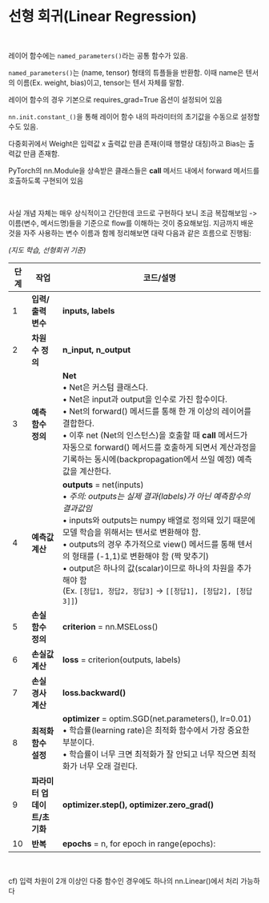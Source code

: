 # 선형 회귀(Linear Regression)

<br>

레이어 함수에는 `named_parameters()`라는 공통 함수가 있음.

`named_parameters()`는 (name, tensor) 형태의 튜플들을 반환함. 이때 name은 텐서의 이름(Ex. weight, bias)이고, tensor는 텐서 자체를 말함.

레이어 함수의 경우 기본으로 requires_grad=True 옵션이 설정되어 있음

`nn.init.constant_()`을 통해 레이어 함수 내의 파라미터의 초기값을 수동으로 설정할 수도 있음.

다중회귀에서 Weight은 입력값 x 출력값 만큼 존재(이때 행렬상 대칭)하고 Bias는 출력값 만큼 존재함.

  
PyTorch의 nn.Module을 상속받은 클래스들은 __call__ 메서드 내에서 forward 메서드를 호출하도록 구현되어 있음


<br>

사실 개념 자체는 매우 상식적이고 간단한데 코드로 구현하다 보니 조금 복잡해보임 -> 이름(변수, 메서드명)들을 기준으로 flow를 이해하는 것이 중요해보임.
지금까지 배운 것을 자주 사용하는 변수 이름과 함께 정리해보면 대략 다음과 같은 흐름으로 진행됨:

*(지도 학습, 선형회귀 기준)*

| 단계 | 작업 | 코드/설명 |
|-----|------|-----------|
| 1 | **입력/출력 변수** | **inputs, labels** |
| 2 | **차원 수 정의** | **n_input, n_output** |
| 3 | **예측 함수 정의** | **Net**<br>• Net은 커스텀 클래스다.<br>• Net은 input과 output을 인수로 가진 함수이다.<br>• Net의 forward() 메서드를 통해 한 개 이상의 레이어를 결합한다.<br>• 이후 net (Net의 인스턴스)을 호출할 때 __call__ 메서드가 자동으로 forward() 메서드를 호출하게 되면서 계산과정을 기록하는 동시에(backpropagation에서 쓰일 예정) 예측값을 계산한다. |
| 4 | **예측값 계산** | **outputs** = net(inputs)<br>• *주의: outputs는 실제 결과(labels)가 아닌 예측함수의 결과값임*<br>• inputs와 outputs는 numpy 배열로 정의돼 있기 때문에 모델 학습을 위해서는 텐서로 변환해야 함.<br>• outputs의 경우 추가적으로 view() 메서드를 통해 텐서의 형태를 (-1,1)로 변환해야 함 (짝 맞추기)<br>• output은 하나의 값(scalar)이므로 하나의 차원을 추가해야 함<br>(Ex. `[정답1, 정답2, 정답3]` -> `[[정답1], [정답2], [정답3]]`) |
| 5 | **손실 함수 정의** | **criterion** = nn.MSELoss() |
| 6 | **손실값 계산** | **loss** = criterion(outputs, labels) |
| 7 | **손실 경사 계산** | **loss.backward()** |
| 8 | **최적화 함수 설정** | **optimizer** = optim.SGD(net.parameters(), lr=0.01)<br>• 학습률(learning rate)은 최적화 함수에서 가장 중요한 부분이다.<br>• 학습률이 너무 크면 최적화가 잘 안되고 너무 작으면 최적화가 너무 오래 걸린다. |
| 9 | **파라미터 업데이트/초기화** | **optimizer.step(), optimizer.zero_grad()** |
| 10 | **반복** | **epochs** = n, for epoch in range(epochs): |


<br>


cf) 입력 차원이 2개 이상인 다중 함수인 경우에도 하나의 nn.Linear()에서 처리 가능하다
